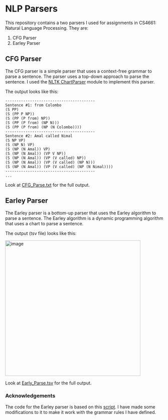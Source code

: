 # NLP Parsers

This repository contains a two parsers I used for assignments in CS4661: Natural Language Processing. They are:

1. CFG Parser
2. Earley Parser

## CFG Parser

The CFG parser is a simple parser that uses a context-free grammar to parse a sentence. The parser uses a top-down approach to parse the sentence. I used the [NLTK ChartParser](https://www.nltk.org/api/nltk.parse.chart.html) module to implement this parser.

The output looks like this:
```
----------------------------------------
Sentence #1: from Colombo
(S PP)
(S (PP P NP))
(S (PP (P from) NP))
(S (PP (P from) (NP N)))
(S (PP (P from) (NP (N Colombo))))
----------------------------------------
Sentence #2: Amal called Nimal
(S NP VP)
(S (NP N) VP)
(S (NP (N Amal)) VP)
(S (NP (N Amal)) (VP V NP))
(S (NP (N Amal)) (VP (V called) NP))
(S (NP (N Amal)) (VP (V called) (NP N)))
(S (NP (N Amal)) (VP (V called) (NP (N Nimal))))
----------------------------------------
...
```

Look at [CFG_Parse.txt](https://github.com/dan-niles/nlp-parsing/blob/main/output/CFG_Parse.txt) for the full output.

## Earley Parser

The Earley parser is a bottom-up parser that uses the Earley algorithm to parse a sentence. The Earley algorithm is a dynamic programming algorithm that uses a chart to parse a sentence.

The output (tsv file) looks like this:

<img width="431" alt="image" src="https://github.com/user-attachments/assets/35804db2-19d8-4f5a-8a40-b2df43e31b49">

Look at [Early_Parse.tsv](https://github.com/dan-niles/nlp-parsing/blob/main/output/Early_Parse.tsv) for the full output.

### Acknowledgements

The code for the Earley parser is based on this [script](https://gist.github.com/bufas/65022d522b5bb31cc0d9). I have made some modifications to it to make it work with the grammar rules I have defined.
